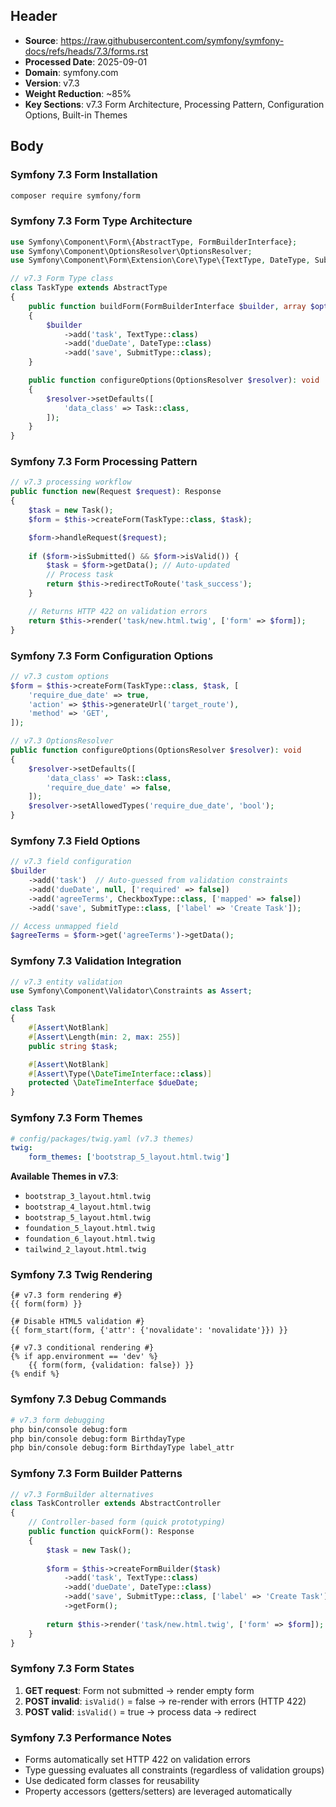 ## Header
- **Source**: https://raw.githubusercontent.com/symfony/symfony-docs/refs/heads/7.3/forms.rst
- **Processed Date**: 2025-09-01
- **Domain**: symfony.com
- **Version**: v7.3
- **Weight Reduction**: ~85%
- **Key Sections**: v7.3 Form Architecture, Processing Pattern, Configuration Options, Built-in Themes

## Body

### Symfony 7.3 Form Installation

```bash
composer require symfony/form
```

### Symfony 7.3 Form Type Architecture

```php
use Symfony\Component\Form\{AbstractType, FormBuilderInterface};
use Symfony\Component\OptionsResolver\OptionsResolver;
use Symfony\Component\Form\Extension\Core\Type\{TextType, DateType, SubmitType};

// v7.3 Form Type class
class TaskType extends AbstractType
{
    public function buildForm(FormBuilderInterface $builder, array $options): void
    {
        $builder
            ->add('task', TextType::class)
            ->add('dueDate', DateType::class)
            ->add('save', SubmitType::class);
    }

    public function configureOptions(OptionsResolver $resolver): void
    {
        $resolver->setDefaults([
            'data_class' => Task::class,
        ]);
    }
}
```

### Symfony 7.3 Form Processing Pattern

```php
// v7.3 processing workflow
public function new(Request $request): Response
{
    $task = new Task();
    $form = $this->createForm(TaskType::class, $task);

    $form->handleRequest($request);
    
    if ($form->isSubmitted() && $form->isValid()) {
        $task = $form->getData(); // Auto-updated
        // Process task
        return $this->redirectToRoute('task_success');
    }

    // Returns HTTP 422 on validation errors
    return $this->render('task/new.html.twig', ['form' => $form]);
}
```

### Symfony 7.3 Form Configuration Options

```php
// v7.3 custom options
$form = $this->createForm(TaskType::class, $task, [
    'require_due_date' => true,
    'action' => $this->generateUrl('target_route'),
    'method' => 'GET',
]);

// v7.3 OptionsResolver
public function configureOptions(OptionsResolver $resolver): void
{
    $resolver->setDefaults([
        'data_class' => Task::class,
        'require_due_date' => false,
    ]);
    $resolver->setAllowedTypes('require_due_date', 'bool');
}
```

### Symfony 7.3 Field Options

```php
// v7.3 field configuration
$builder
    ->add('task')  // Auto-guessed from validation constraints
    ->add('dueDate', null, ['required' => false])
    ->add('agreeTerms', CheckboxType::class, ['mapped' => false])
    ->add('save', SubmitType::class, ['label' => 'Create Task']);

// Access unmapped field
$agreeTerms = $form->get('agreeTerms')->getData();
```

### Symfony 7.3 Validation Integration

```php
// v7.3 entity validation
use Symfony\Component\Validator\Constraints as Assert;

class Task
{
    #[Assert\NotBlank]
    #[Assert\Length(min: 2, max: 255)]
    public string $task;

    #[Assert\NotBlank]
    #[Assert\Type(\DateTimeInterface::class)]
    protected \DateTimeInterface $dueDate;
}
```

### Symfony 7.3 Form Themes

```yaml
# config/packages/twig.yaml (v7.3 themes)
twig:
    form_themes: ['bootstrap_5_layout.html.twig']
```

**Available Themes in v7.3**:
- `bootstrap_3_layout.html.twig`
- `bootstrap_4_layout.html.twig`
- `bootstrap_5_layout.html.twig`
- `foundation_5_layout.html.twig`
- `foundation_6_layout.html.twig`
- `tailwind_2_layout.html.twig`

### Symfony 7.3 Twig Rendering

```twig
{# v7.3 form rendering #}
{{ form(form) }}

{# Disable HTML5 validation #}
{{ form_start(form, {'attr': {'novalidate': 'novalidate'}}) }}

{# v7.3 conditional rendering #}
{% if app.environment == 'dev' %}
    {{ form(form, {validation: false}) }}
{% endif %}
```

### Symfony 7.3 Debug Commands

```bash
# v7.3 form debugging
php bin/console debug:form
php bin/console debug:form BirthdayType
php bin/console debug:form BirthdayType label_attr
```

### Symfony 7.3 Form Builder Patterns

```php
// v7.3 FormBuilder alternatives
class TaskController extends AbstractController
{
    // Controller-based form (quick prototyping)
    public function quickForm(): Response
    {
        $task = new Task();
        
        $form = $this->createFormBuilder($task)
            ->add('task', TextType::class)
            ->add('dueDate', DateType::class)
            ->add('save', SubmitType::class, ['label' => 'Create Task'])
            ->getForm();
        
        return $this->render('task/new.html.twig', ['form' => $form]);
    }
}
```

### Symfony 7.3 Form States

1. **GET request**: Form not submitted → render empty form
2. **POST invalid**: `isValid()` = false → re-render with errors (HTTP 422)
3. **POST valid**: `isValid()` = true → process data → redirect

### Symfony 7.3 Performance Notes

- Forms automatically set HTTP 422 on validation errors
- Type guessing evaluates all constraints (regardless of validation groups)
- Use dedicated form classes for reusability
- Property accessors (getters/setters) are leveraged automatically